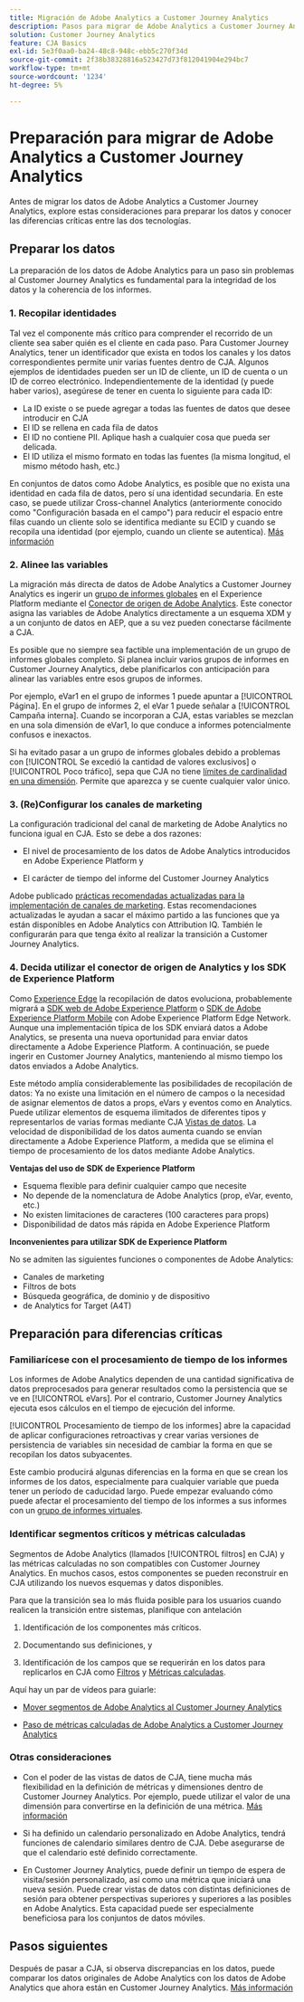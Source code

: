 ```yaml
---
title: Migración de Adobe Analytics a Customer Journey Analytics
description: Pasos para migrar de Adobe Analytics a Customer Journey Analytics
solution: Customer Journey Analytics
feature: CJA Basics
exl-id: 5e3f0aa0-ba24-48c8-948c-ebb5c270f34d
source-git-commit: 2f38b38328816a523427d73f812041904e294bc7
workflow-type: tm+mt
source-wordcount: '1234'
ht-degree: 5%

---
```


# Preparación para migrar de Adobe Analytics a Customer Journey Analytics

Antes de migrar los datos de Adobe Analytics a Customer Journey Analytics, explore estas consideraciones para preparar los datos y conocer las diferencias críticas entre las dos tecnologías.

## Preparar los datos

La preparación de los datos de Adobe Analytics para un paso sin problemas al Customer Journey Analytics es fundamental para la integridad de los datos y la coherencia de los informes.

### 1. Recopilar identidades

Tal vez el componente más crítico para comprender el recorrido de un cliente sea saber quién es el cliente en cada paso. Para Customer Journey Analytics, tener un identificador que exista en todos los canales y los datos correspondientes permite unir varias fuentes dentro de CJA.
Algunos ejemplos de identidades pueden ser un ID de cliente, un ID de cuenta o un ID de correo electrónico. Independientemente de la identidad (y puede haber varios), asegúrese de tener en cuenta lo siguiente para cada ID:

* La ID existe o se puede agregar a todas las fuentes de datos que desee introducir en CJA
* El ID se rellena en cada fila de datos
* El ID no contiene PII. Aplique hash a cualquier cosa que pueda ser delicada.
* El ID utiliza el mismo formato en todas las fuentes (la misma longitud, el mismo método hash, etc.)

En conjuntos de datos como Adobe Analytics, es posible que no exista una identidad en cada fila de datos, pero sí una identidad secundaria. En este caso, se puede utilizar Cross-channel Analytics (anteriormente conocido como &quot;Configuración basada en el campo&quot;) para reducir el espacio entre filas cuando un cliente solo se identifica mediante su ECID y cuando se recopila una identidad (por ejemplo, cuando un cliente se autentica). [Más información](https://experienceleague.adobe.com/docs/analytics-platform/using/cja-connections/cca/overview.html?lang=es)

### 2. Alinee las variables

La migración más directa de datos de Adobe Analytics a Customer Journey Analytics es ingerir un [grupo de informes globales](https://experienceleague.adobe.com/docs/analytics/implementation/prepare/global-rs.html?lang=en) en el Experience Platform mediante el [Conector de origen de Adobe Analytics](https://experienceleague.adobe.com/docs/experience-platform/sources/ui-tutorials/create/adobe-applications/analytics.html?lang=es). Este conector asigna las variables de Adobe Analytics directamente a un esquema XDM y a un conjunto de datos en AEP, que a su vez pueden conectarse fácilmente a CJA.

Es posible que no siempre sea factible una implementación de un grupo de informes globales completo. Si planea incluir varios grupos de informes en Customer Journey Analytics, debe planificarlos con anticipación para alinear las variables entre esos grupos de informes.

Por ejemplo, eVar1 en el grupo de informes 1 puede apuntar a [!UICONTROL Página]. En el grupo de informes 2, el eVar 1 puede señalar a [!UICONTROL Campaña interna]. Cuando se incorporan a CJA, estas variables se mezclan en una sola dimensión de eVar1, lo que conduce a informes potencialmente confusos e inexactos.

Si ha evitado pasar a un grupo de informes globales debido a problemas con [!UICONTROL Se excedió la cantidad de valores exclusivos] o [!UICONTROL Poco tráfico], sepa que CJA no tiene [límites de cardinalidad en una dimensión](/help/components/dimensions/high-cardinality.md). Permite que aparezca y se cuente cualquier valor único.

### 3. (Re)Configurar los canales de marketing

La configuración tradicional del canal de marketing de Adobe Analytics no funciona igual en CJA. Esto se debe a dos razones:

* El nivel de procesamiento de los datos de Adobe Analytics introducidos en Adobe Experience Platform y

* El carácter de tiempo del informe del Customer Journey Analytics

Adobe publicado [prácticas recomendadas actualizadas para la implementación de canales de marketing](https://experienceleague.adobe.com/docs/analytics/components/marketing-channels/mchannel-best-practices.html?lang=en). Estas recomendaciones actualizadas le ayudan a sacar el máximo partido a las funciones que ya están disponibles en Adobe Analytics con Attribution IQ. También le configurarán para que tenga éxito al realizar la transición a Customer Journey Analytics.

### 4. Decida utilizar el conector de origen de Analytics y los SDK de Experience Platform

Como [Experience Edge](https://experienceleague.adobe.com/docs/experience-platform/edge/home.html?lang=es) la recopilación de datos evoluciona, probablemente migrará a [SDK web de Adobe Experience Platform](https://experienceleague.adobe.com/docs/web-sdk.html?lang=en) o [SDK de Adobe Experience Platform Mobile](https://experienceleague.adobe.com/docs/mobile.html?lang=en) con Adobe Experience Platform Edge Network. Aunque una implementación típica de los SDK enviará datos a Adobe Analytics, se presenta una nueva oportunidad para enviar datos directamente a Adobe Experience Platform. A continuación, se puede ingerir en Customer Journey Analytics, manteniendo al mismo tiempo los datos enviados a Adobe Analytics.

Este método amplía considerablemente las posibilidades de recopilación de datos: Ya no existe una limitación en el número de campos o la necesidad de asignar elementos de datos a props, eVars y eventos como en Analytics. Puede utilizar elementos de esquema ilimitados de diferentes tipos y representarlos de varias formas mediante CJA [Vistas de datos](/help/data-views/data-views.md). La velocidad de disponibilidad de los datos aumenta cuando se envían directamente a Adobe Experience Platform, a medida que se elimina el tiempo de procesamiento de los datos mediante Adobe Analytics.

**Ventajas del uso de SDK de Experience Platform**

* Esquema flexible para definir cualquier campo que necesite
* No depende de la nomenclatura de Adobe Analytics (prop, eVar, evento, etc.)
* No existen limitaciones de caracteres (100 caracteres para props)
* Disponibilidad de datos más rápida en Adobe Experience Platform

**Inconvenientes para utilizar SDK de Experience Platform**

No se admiten las siguientes funciones o componentes de Adobe Analytics:

* Canales de marketing
* Filtros de bots
* Búsqueda geográfica, de dominio y de dispositivo
*  de Analytics for Target (A4T)

## Preparación para diferencias críticas

### Familiarícese con el procesamiento de tiempo de los informes

Los informes de Adobe Analytics dependen de una cantidad significativa de datos preprocesados para generar resultados como la persistencia que se ve en [!UICONTROL eVars]. Por el contrario, Customer Journey Analytics ejecuta esos cálculos en el tiempo de ejecución del informe.

[!UICONTROL Procesamiento de tiempo de los informes] abre la capacidad de aplicar configuraciones retroactivas y crear varias versiones de persistencia de variables sin necesidad de cambiar la forma en que se recopilan los datos subyacentes.

Este cambio producirá algunas diferencias en la forma en que se crean los informes de los datos, especialmente para cualquier variable que pueda tener un período de caducidad largo. Puede empezar evaluando cómo puede afectar el procesamiento del tiempo de los informes a sus informes con un [grupo de informes virtuales](https://experienceleague.adobe.com/docs/analytics/components/virtual-report-suites/vrs-report-time-processing.html).

### Identificar segmentos críticos y métricas calculadas

Segmentos de Adobe Analytics (llamados [!UICONTROL filtros] en CJA) y las métricas calculadas no son compatibles con Customer Journey Analytics. En muchos casos, estos componentes se pueden reconstruir en CJA utilizando los nuevos esquemas y datos disponibles.

Para que la transición sea lo más fluida posible para los usuarios cuando realicen la transición entre sistemas, planifique con antelación

1. Identificación de los componentes más críticos.

1. Documentando sus definiciones, y

1. Identificación de los campos que se requerirán en los datos para replicarlos en CJA como [Filtros](/help/components/filters/filters-overview.md) y [Métricas calculadas](/help/components/calc-metrics/calc-metr-overview.md).

Aquí hay un par de vídeos para guiarle:

* [Mover segmentos de Adobe Analytics al Customer Journey Analytics](https://experienceleague.adobe.com/docs/customer-journey-analytics-learn/tutorials/moving-adobe-analytics-segments-to-customer-journey-analytics.html?lang=en)

* [Paso de métricas calculadas de Adobe Analytics a Customer Journey Analytics](https://experienceleague.adobe.com/docs/customer-journey-analytics-learn/tutorials/moving-your-calculated-metrics-from-adobe-analytics-to-customer-journey-analytics.html?lang=en)

### Otras consideraciones

* Con el poder de las vistas de datos de CJA, tiene mucha más flexibilidad en la definición de métricas y dimensiones dentro de Customer Journey Analytics. Por ejemplo, puede utilizar el valor de una dimensión para convertirse en la definición de una métrica. [Más información](/help/data-views/data-views-usecases.md)

* Si ha definido un calendario personalizado en Adobe Analytics, tendrá funciones de calendario similares dentro de CJA. Debe asegurarse de que el calendario esté definido correctamente.

* En Customer Journey Analytics, puede definir un tiempo de espera de visita/sesión personalizado, así como una métrica que iniciará una nueva sesión. Puede crear vistas de datos con distintas definiciones de sesión para obtener perspectivas superiores y superiores a las posibles en Adobe Analytics. Esta capacidad puede ser especialmente beneficiosa para los conjuntos de datos móviles.

## Pasos siguientes

Después de pasar a CJA, si observa discrepancias en los datos, puede comparar los datos originales de Adobe Analytics con los datos de Adobe Analytics que ahora están en Customer Journey Analytics. [Más información](/help/troubleshooting/compare.md)
